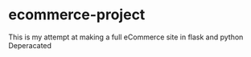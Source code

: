 # ecommerce-project
This is my attempt at making a full eCommerce site in flask and python
Deperacated
